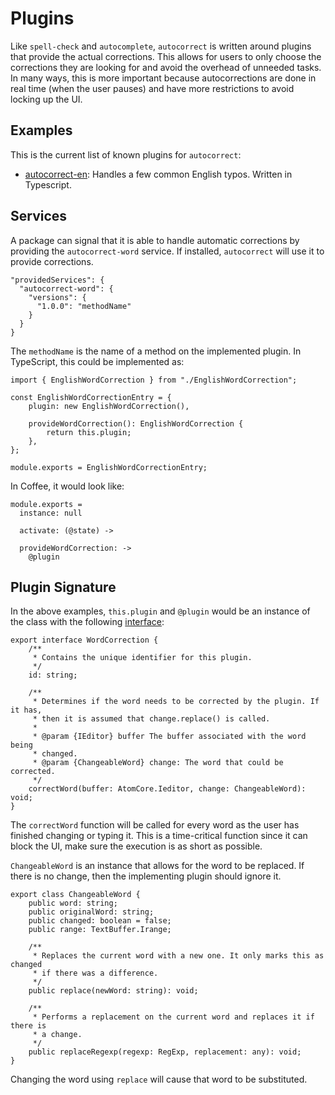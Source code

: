 # Plugins

Like `spell-check` and `autocomplete`, `autocorrect` is written around plugins that provide the actual corrections. This allows for users to only choose the corrections they are looking for and avoid the overhead of unneeded tasks. In many ways, this is more important because autocorrections are done in real time (when the user pauses) and have more restrictions to avoid locking up the UI.

## Examples

This is the current list of known plugins for `autocorrect`:

* [autocorrect-en](https://github.com/dmoonfire/atom-autocorrect-en): Handles a few common English typos. Written in Typescript.

## Services

A package can signal that it is able to handle automatic corrections by providing the `autocorrect-word` service. If installed, `autocorrect` will use it to provide corrections.

    "providedServices": {
      "autocorrect-word": {
        "versions": {
          "1.0.0": "methodName"
        }
      }
    }

The `methodName` is the name of a method on the implemented plugin. In TypeScript, this could be implemented as:

    import { EnglishWordCorrection } from "./EnglishWordCorrection";

    const EnglishWordCorrectionEntry = {
        plugin: new EnglishWordCorrection(),

        provideWordCorrection(): EnglishWordCorrection {
            return this.plugin;
        },
    };

    module.exports = EnglishWordCorrectionEntry;

In Coffee, it would look like:

    module.exports =
      instance: null

      activate: (@state) ->

      provideWordCorrection: ->
        @plugin

## Plugin Signature

In the above examples, `this.plugin` and `@plugin` would be an instance of the class with the following [interface](../src/WordCorrection.ts):

    export interface WordCorrection {
        /**
         * Contains the unique identifier for this plugin.
         */
        id: string;

        /**
         * Determines if the word needs to be corrected by the plugin. If it has,
         * then it is assumed that change.replace() is called.
         *
         * @param {IEditor} buffer The buffer associated with the word being
         * changed.
         * @param {ChangeableWord} change: The word that could be corrected.
         */
        correctWord(buffer: AtomCore.Ieditor, change: ChangeableWord): void;
    }

The `correctWord` function will be called for every word as the user has finished changing or typing it. This is a time-critical function since it can block the UI, make sure the execution is as short as possible.

`ChangeableWord` is an instance that allows for the word to be replaced. If there is no change, then the implementing plugin should ignore it.

    export class ChangeableWord {
        public word: string;
        public originalWord: string;
        public changed: boolean = false;
        public range: TextBuffer.Irange;

        /**
         * Replaces the current word with a new one. It only marks this as changed
         * if there was a difference.
         */
        public replace(newWord: string): void;

        /**
         * Performs a replacement on the current word and replaces it if there is
         * a change.
         */
        public replaceRegexp(regexp: RegExp, replacement: any): void;
    }

Changing the word using `replace` will cause that word to be substituted.
